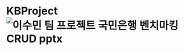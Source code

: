 # KBProject![이수민 팀 프로젝트 국민은행 벤치마킹 CRUD pptx](https://user-images.githubusercontent.com/115523526/232286751-ea3e4f17-9f7f-4204-b8a7-6effba6bac03.png)
